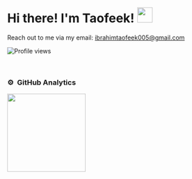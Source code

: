 # Hi there! I'm Taofeek! <img src="https://raw.githubusercontent.com/MartinHeinz/MartinHeinz/master/wave.gif" width="35px">

Reach out to me via my email: ibrahimtaofeek005@gmail.com

<!--I'm a back-end developer based in Nigeria. My real passion lies in creating projects that are **accessible** to everyone, ensuring that technology is inclusive and user-friendly.

I **love learning something new** and **sharing my learnings and experiences** with others through [X](https://twitter.com/divexmann). It's my way of giving back, spreading knowledge, and learning together.

But there's more to me than just coding. I deeply value **collaborations**. I have big interest in **open source**, and enjoy being an active part of the **tech communities**. I believe in the power of diverse perspectives and inclusion, and I'm committed to fostering an environment where everyone feels safe, supported, and empowered.-->

![Profile views](https://komarev.com/ghpvc/?username=IbroTao&color=blue)

<!--## Fun Facts
      
🗣 I am fluent in two languages: Yoruba and English.

:sparkles: When I'm not coding, you'll find me enjoying precious moments with my family, watching live football matches, getting creative with drawing portraits, or simply relaxing with a good movie.

## Let's connect! 👇🏼

<div>
<!--<a href="https://www.linkedin.com/in/taofeek-ibrahim-75370029a/"><img src="https://img.shields.io/badge/-LinkedIn-F3F7FA?logo=linkedin&logoColor=0A66C2&style=for-the-badge&logoWidth=30" alt="LinkedIn"></a>-->
<!--<a href="https://twitter.com/divexmann"><img src="https://img.shields.io/badge/-Twitter-F3F7FA?logo=twitter&logoColor=1DA1F2&style=for-the-badge&logoWidth=30" alt="Twitter"></a>-->
<!--<a href="https://www.linkedin.com/in/taofeek-ibrahim-75370029a/"><img src="https://img.shields.io/badge/-LinkedIn-F3F7FA?logo=linkedin&logoColor=0A66C2&style=for-the-badge&logoWidth=30" alt="LinkedIn"></a>-->
</div>

<br>

### ⚙️ &nbsp;GitHub Analytics
<img height="180em" src="https://github-readme-stats-eight-theta.vercel.app/api?username=IbroTao&show_icons=true&theme=algolia&include_all_commits=true&count_private=true"/>
  <!--<p>&nbsp;<img align="center" src="https://github-readme-stats-eight-theta.vercel.app/api?username=IbroTao&show_icons=true&locale=en&theme=angolia&include_all_commits=true&count_private=true"/>-->
<!--<p>&nbsp;<img align="center" src="https://github-readme-stats.vercel.app/api?username=IbroTao&show_icons=true&locale=en&theme=github_dark_dimmed&include_all_commits=true" /></p>-->
<!--<img height="180em" src="http://github-readme-streak-stats.herokuapp.com?user=IbroTao&layout=compact&theme=algolia&ring=FB750B&fire=FB750B&currStreakNum=25FB88&sideNums=FB750B&currStreakLabel=25FB88&sideLabels=25FB88&dates=C7CCFF&date_format=j%20M%5B%20Y%5D""https://git.io/streak-stats" alt="GitHub Streak"/>>>
